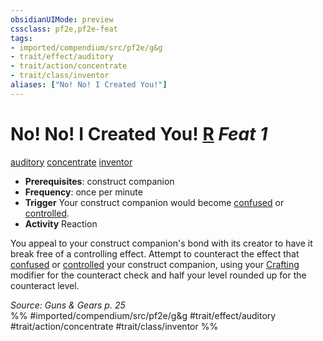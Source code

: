 ```yaml
---
obsidianUIMode: preview
cssclass: pf2e,pf2e-feat
tags:
- imported/compendium/src/pf2e/g&g
- trait/effect/auditory
- trait/action/concentrate
- trait/class/inventor
aliases: ["No! No! I Created You!"]
---
```

# No! No! I Created You!  [R](chapter-9-playing-the-game.md#Actions "Reaction") *Feat 1*  
[auditory](auditory.md)  [concentrate](concentrate.md)  [inventor](rules/traits/inventor-g-g.md)  

- **Prerequisites**: construct companion
- **Frequency**: once per minute
- **Trigger** Your construct companion would become [confused](conditions.md#Confused) or [controlled](conditions.md#Controlled).
- **Activity** Reaction

You appeal to your construct companion's bond with its creator to have it break free of a controlling effect. Attempt to counteract the effect that [confused](conditions.md#Confused) or [controlled](conditions.md#Controlled) your construct companion, using your [Crafting](../skills.md#Crafting) modifier for the counteract check and half your level rounded up for the counteract level.

*Source: Guns & Gears p. 25*  
%% #imported/compendium/src/pf2e/g&g #trait/effect/auditory #trait/action/concentrate #trait/class/inventor %%